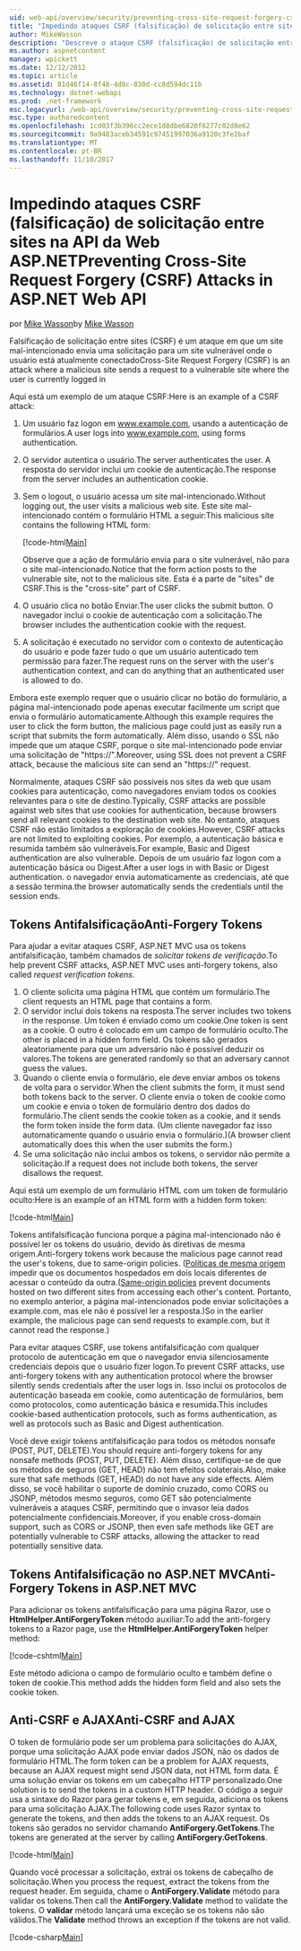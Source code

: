 ```yaml
---
uid: web-api/overview/security/preventing-cross-site-request-forgery-csrf-attacks
title: "Impedindo ataques CSRF (falsificação) de solicitação entre sites na API da Web ASP.NET | Microsoft Docs"
author: MikeWasson
description: "Descreve o ataque CSRF (falsificação) de solicitação entre sites e como implementar medidas de anti-CSRF na API da Web do ASP.NET."
ms.author: aspnetcontent
manager: wpickett
ms.date: 12/12/2012
ms.topic: article
ms.assetid: 81d46f14-8f48-4d8c-830d-cc8d594dc11b
ms.technology: dotnet-webapi
ms.prod: .net-framework
msc.legacyurl: /web-api/overview/security/preventing-cross-site-request-forgery-csrf-attacks
msc.type: authoredcontent
ms.openlocfilehash: 1cd03f3b396cc2ece1d8dbe6820f6277c02d8e62
ms.sourcegitcommit: 9a9483aceb34591c97451997036a9120c3fe2baf
ms.translationtype: MT
ms.contentlocale: pt-BR
ms.lasthandoff: 11/10/2017
---
```

<a name="preventing-cross-site-request-forgery-csrf-attacks-in-aspnet-web-api"></a><span data-ttu-id="107dc-103">Impedindo ataques CSRF (falsificação) de solicitação entre sites na API da Web ASP.NET</span><span class="sxs-lookup"><span data-stu-id="107dc-103">Preventing Cross-Site Request Forgery (CSRF) Attacks in ASP.NET Web API</span></span>
====================
<span data-ttu-id="107dc-104">por [Mike Wasson](https://github.com/MikeWasson)</span><span class="sxs-lookup"><span data-stu-id="107dc-104">by [Mike Wasson](https://github.com/MikeWasson)</span></span>

<span data-ttu-id="107dc-105">Falsificação de solicitação entre sites (CSRF) é um ataque em que um site mal-intencionado envia uma solicitação para um site vulnerável onde o usuário está atualmente conectado</span><span class="sxs-lookup"><span data-stu-id="107dc-105">Cross-Site Request Forgery (CSRF) is an attack where a malicious site sends a request to a vulnerable site where the user is currently logged in</span></span>

<span data-ttu-id="107dc-106">Aqui está um exemplo de um ataque CSRF:</span><span class="sxs-lookup"><span data-stu-id="107dc-106">Here is an example of a CSRF attack:</span></span>

1. <span data-ttu-id="107dc-107">Um usuário faz logon em www.example.com, usando a autenticação de formulários.</span><span class="sxs-lookup"><span data-stu-id="107dc-107">A user logs into www.example.com, using forms authentication.</span></span>
2. <span data-ttu-id="107dc-108">O servidor autentica o usuário.</span><span class="sxs-lookup"><span data-stu-id="107dc-108">The server authenticates the user.</span></span> <span data-ttu-id="107dc-109">A resposta do servidor inclui um cookie de autenticação.</span><span class="sxs-lookup"><span data-stu-id="107dc-109">The response from the server includes an authentication cookie.</span></span>
3. <span data-ttu-id="107dc-110">Sem o logout, o usuário acessa um site mal-intencionado.</span><span class="sxs-lookup"><span data-stu-id="107dc-110">Without logging out, the user visits a malicious web site.</span></span> <span data-ttu-id="107dc-111">Este site mal-intencionado contém o formulário HTML a seguir:</span><span class="sxs-lookup"><span data-stu-id="107dc-111">This malicious site contains the following HTML form:</span></span> 

    [!code-html[Main](preventing-cross-site-request-forgery-csrf-attacks/samples/sample1.html)]

    <span data-ttu-id="107dc-112">Observe que a ação de formulário envia para o site vulnerável, não para o site mal-intencionado.</span><span class="sxs-lookup"><span data-stu-id="107dc-112">Notice that the form action posts to the vulnerable site, not to the malicious site.</span></span> <span data-ttu-id="107dc-113">Esta é a parte de "sites" de CSRF.</span><span class="sxs-lookup"><span data-stu-id="107dc-113">This is the "cross-site" part of CSRF.</span></span>
4. <span data-ttu-id="107dc-114">O usuário clica no botão Enviar.</span><span class="sxs-lookup"><span data-stu-id="107dc-114">The user clicks the submit button.</span></span> <span data-ttu-id="107dc-115">O navegador inclui o cookie de autenticação com a solicitação.</span><span class="sxs-lookup"><span data-stu-id="107dc-115">The browser includes the authentication cookie with the request.</span></span>
5. <span data-ttu-id="107dc-116">A solicitação é executado no servidor com o contexto de autenticação do usuário e pode fazer tudo o que um usuário autenticado tem permissão para fazer.</span><span class="sxs-lookup"><span data-stu-id="107dc-116">The request runs on the server with the user's authentication context, and can do anything that an authenticated user is allowed to do.</span></span>

<span data-ttu-id="107dc-117">Embora este exemplo requer que o usuário clicar no botão do formulário, a página mal-intencionado pode apenas executar facilmente um script que envia o formulário automaticamente.</span><span class="sxs-lookup"><span data-stu-id="107dc-117">Although this example requires the user to click the form button, the malicious page could just as easily run a script that submits the form automatically.</span></span> <span data-ttu-id="107dc-118">Além disso, usando o SSL não impede que um ataque CSRF, porque o site mal-intencionado pode enviar uma solicitação de "https://".</span><span class="sxs-lookup"><span data-stu-id="107dc-118">Moreover, using SSL does not prevent a CSRF attack, because the malicious site can send an "https://" request.</span></span>

<span data-ttu-id="107dc-119">Normalmente, ataques CSRF são possíveis nos sites da web que usam cookies para autenticação, como navegadores enviam todos os cookies relevantes para o site de destino.</span><span class="sxs-lookup"><span data-stu-id="107dc-119">Typically, CSRF attacks are possible against web sites that use cookies for authentication, because browsers send all relevant cookies to the destination web site.</span></span> <span data-ttu-id="107dc-120">No entanto, ataques CSRF não estão limitados a exploração de cookies.</span><span class="sxs-lookup"><span data-stu-id="107dc-120">However, CSRF attacks are not limited to exploiting cookies.</span></span> <span data-ttu-id="107dc-121">Por exemplo, a autenticação básica e resumida também são vulneráveis.</span><span class="sxs-lookup"><span data-stu-id="107dc-121">For example, Basic and Digest authentication are also vulnerable.</span></span> <span data-ttu-id="107dc-122">Depois de um usuário faz logon com a autenticação básica ou Digest.</span><span class="sxs-lookup"><span data-stu-id="107dc-122">After a user logs in with Basic or Digest authentication.</span></span> <span data-ttu-id="107dc-123">o navegador envia automaticamente as credenciais, até que a sessão termina.</span><span class="sxs-lookup"><span data-stu-id="107dc-123">the browser automatically sends the credentials until the session ends.</span></span>

## <a name="anti-forgery-tokens"></a><span data-ttu-id="107dc-124">Tokens Antifalsificação</span><span class="sxs-lookup"><span data-stu-id="107dc-124">Anti-Forgery Tokens</span></span>

<span data-ttu-id="107dc-125">Para ajudar a evitar ataques CSRF, ASP.NET MVC usa os tokens antifalsificação, também chamados de *solicitar tokens de verificação*.</span><span class="sxs-lookup"><span data-stu-id="107dc-125">To help prevent CSRF attacks, ASP.NET MVC uses anti-forgery tokens, also called *request verification tokens*.</span></span>

1. <span data-ttu-id="107dc-126">O cliente solicita uma página HTML que contém um formulário.</span><span class="sxs-lookup"><span data-stu-id="107dc-126">The client requests an HTML page that contains a form.</span></span>
2. <span data-ttu-id="107dc-127">O servidor inclui dois tokens na resposta.</span><span class="sxs-lookup"><span data-stu-id="107dc-127">The server includes two tokens in the response.</span></span> <span data-ttu-id="107dc-128">Um token é enviado como um cookie.</span><span class="sxs-lookup"><span data-stu-id="107dc-128">One token is sent as a cookie.</span></span> <span data-ttu-id="107dc-129">O outro é colocado em um campo de formulário oculto.</span><span class="sxs-lookup"><span data-stu-id="107dc-129">The other is placed in a hidden form field.</span></span> <span data-ttu-id="107dc-130">Os tokens são gerados aleatoriamente para que um adversário não é possível deduzir os valores.</span><span class="sxs-lookup"><span data-stu-id="107dc-130">The tokens are generated randomly so that an adversary cannot guess the values.</span></span>
3. <span data-ttu-id="107dc-131">Quando o cliente envia o formulário, ele deve enviar ambos os tokens de volta para o servidor.</span><span class="sxs-lookup"><span data-stu-id="107dc-131">When the client submits the form, it must send both tokens back to the server.</span></span> <span data-ttu-id="107dc-132">O cliente envia o token de cookie como um cookie e envia o token de formulário dentro dos dados do formulário.</span><span class="sxs-lookup"><span data-stu-id="107dc-132">The client sends the cookie token as a cookie, and it sends the form token inside the form data.</span></span> <span data-ttu-id="107dc-133">(Um cliente navegador faz isso automaticamente quando o usuário envia o formulário.)</span><span class="sxs-lookup"><span data-stu-id="107dc-133">(A browser client automatically does this when the user submits the form.)</span></span>
4. <span data-ttu-id="107dc-134">Se uma solicitação não inclui ambos os tokens, o servidor não permite a solicitação.</span><span class="sxs-lookup"><span data-stu-id="107dc-134">If a request does not include both tokens, the server disallows the request.</span></span>

<span data-ttu-id="107dc-135">Aqui está um exemplo de um formulário HTML com um token de formulário oculto:</span><span class="sxs-lookup"><span data-stu-id="107dc-135">Here is an example of an HTML form with a hidden form token:</span></span>

[!code-html[Main](preventing-cross-site-request-forgery-csrf-attacks/samples/sample2.html)]

<span data-ttu-id="107dc-136">Tokens antifalsificação funciona porque a página mal-intencionado não é possível ler os tokens do usuário, devido às diretivas de mesma origem.</span><span class="sxs-lookup"><span data-stu-id="107dc-136">Anti-forgery tokens work because the malicious page cannot read the user's tokens, due to same-origin policies.</span></span> <span data-ttu-id="107dc-137">([Políticas de mesma origem](http://www.w3.org/Security/wiki/Same_Origin_Policy) impedir que os documentos hospedados em dois locais diferentes de acessar o conteúdo da outra.</span><span class="sxs-lookup"><span data-stu-id="107dc-137">([Same-origin policies](http://www.w3.org/Security/wiki/Same_Origin_Policy) prevent documents hosted on two different sites from accessing each other's content.</span></span> <span data-ttu-id="107dc-138">Portanto, no exemplo anterior, a página mal-intencionados pode enviar solicitações a example.com, mas ele não é possível ler a resposta.)</span><span class="sxs-lookup"><span data-stu-id="107dc-138">So in the earlier example, the malicious page can send requests to example.com, but it cannot read the response.)</span></span>

<span data-ttu-id="107dc-139">Para evitar ataques CSRF, use tokens antifalsificação com qualquer protocolo de autenticação em que o navegador envia silenciosamente credenciais depois que o usuário fizer logon.</span><span class="sxs-lookup"><span data-stu-id="107dc-139">To prevent CSRF attacks, use anti-forgery tokens with any authentication protocol where the browser silently sends credentials after the user logs in.</span></span> <span data-ttu-id="107dc-140">Isso inclui os protocolos de autenticação baseada em cookie, como autenticação de formulários, bem como protocolos, como autenticação básica e resumida.</span><span class="sxs-lookup"><span data-stu-id="107dc-140">This includes cookie-based authentication protocols, such as forms authentication, as well as protocols such as Basic and Digest authentication.</span></span>

<span data-ttu-id="107dc-141">Você deve exigir tokens antifalsificação para todos os métodos nonsafe (POST, PUT, DELETE).</span><span class="sxs-lookup"><span data-stu-id="107dc-141">You should require anti-forgery tokens for any nonsafe methods (POST, PUT, DELETE).</span></span> <span data-ttu-id="107dc-142">Além disso, certifique-se de que os métodos de seguros (GET, HEAD) não tem efeitos colaterais.</span><span class="sxs-lookup"><span data-stu-id="107dc-142">Also, make sure that safe methods (GET, HEAD) do not have any side effects.</span></span> <span data-ttu-id="107dc-143">Além disso, se você habilitar o suporte de domínio cruzado, como CORS ou JSONP, métodos mesmo seguros, como GET são potencialmente vulneráveis a ataques CSRF, permitindo que o invasor leia dados potencialmente confidenciais.</span><span class="sxs-lookup"><span data-stu-id="107dc-143">Moreover, if you enable cross-domain support, such as CORS or JSONP, then even safe methods like GET are potentially vulnerable to CSRF attacks, allowing the attacker to read potentially sensitive data.</span></span>

## <a name="anti-forgery-tokens-in-aspnet-mvc"></a><span data-ttu-id="107dc-144">Tokens Antifalsificação no ASP.NET MVC</span><span class="sxs-lookup"><span data-stu-id="107dc-144">Anti-Forgery Tokens in ASP.NET MVC</span></span>

<span data-ttu-id="107dc-145">Para adicionar os tokens antifalsificação para uma página Razor, use o **HtmlHelper.AntiForgeryToken** método auxiliar:</span><span class="sxs-lookup"><span data-stu-id="107dc-145">To add the anti-forgery tokens to a Razor page, use the **HtmlHelper.AntiForgeryToken** helper method:</span></span>

[!code-cshtml[Main](preventing-cross-site-request-forgery-csrf-attacks/samples/sample3.cshtml)]

<span data-ttu-id="107dc-146">Este método adiciona o campo de formulário oculto e também define o token de cookie.</span><span class="sxs-lookup"><span data-stu-id="107dc-146">This method adds the hidden form field and also sets the cookie token.</span></span>

## <a name="anti-csrf-and-ajax"></a><span data-ttu-id="107dc-147">Anti-CSRF e AJAX</span><span class="sxs-lookup"><span data-stu-id="107dc-147">Anti-CSRF and AJAX</span></span>

<span data-ttu-id="107dc-148">O token de formulário pode ser um problema para solicitações do AJAX, porque uma solicitação AJAX pode enviar dados JSON, não os dados de formulário HTML.</span><span class="sxs-lookup"><span data-stu-id="107dc-148">The form token can be a problem for AJAX requests, because an AJAX request might send JSON data, not HTML form data.</span></span> <span data-ttu-id="107dc-149">É uma solução enviar os tokens em um cabeçalho HTTP personalizado.</span><span class="sxs-lookup"><span data-stu-id="107dc-149">One solution is to send the tokens in a custom HTTP header.</span></span> <span data-ttu-id="107dc-150">O código a seguir usa a sintaxe do Razor para gerar tokens e, em seguida, adiciona os tokens para uma solicitação AJAX.</span><span class="sxs-lookup"><span data-stu-id="107dc-150">The following code uses Razor syntax to generate the tokens, and then adds the tokens to an AJAX request.</span></span> <span data-ttu-id="107dc-151">Os tokens são gerados no servidor chamando **AntiForgery.GetTokens**.</span><span class="sxs-lookup"><span data-stu-id="107dc-151">The tokens are generated at the server by calling **AntiForgery.GetTokens**.</span></span>

[!code-html[Main](preventing-cross-site-request-forgery-csrf-attacks/samples/sample4.html)]

<span data-ttu-id="107dc-152">Quando você processar a solicitação, extrai os tokens de cabeçalho de solicitação.</span><span class="sxs-lookup"><span data-stu-id="107dc-152">When you process the request, extract the tokens from the request header.</span></span> <span data-ttu-id="107dc-153">Em seguida, chame o **AntiForgery.Validate** método para validar os tokens.</span><span class="sxs-lookup"><span data-stu-id="107dc-153">Then call the **AntiForgery.Validate** method to validate the tokens.</span></span> <span data-ttu-id="107dc-154">O **validar** método lançará uma exceção se os tokens não são válidos.</span><span class="sxs-lookup"><span data-stu-id="107dc-154">The **Validate** method throws an exception if the tokens are not valid.</span></span>

[!code-csharp[Main](preventing-cross-site-request-forgery-csrf-attacks/samples/sample5.cs)]
